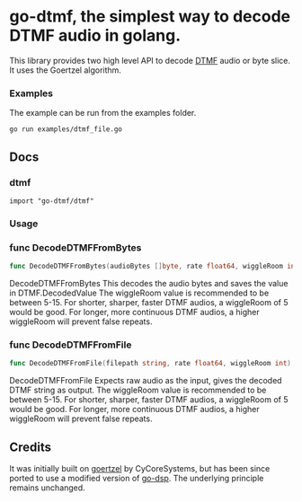# go-dtmf, the simplest way to decode DTMF audio in golang. 


This library provides two high level API to decode [DTMF](https://en.wikipedia.org/wiki/Dual-tone_multi-frequency_signaling) audio or byte slice. 
It uses the Goertzel algorithm. 

### Examples
The example can be run from the examples folder.

``go run examples/dtmf_file.go``

## Docs

### dtmf
    import "go-dtmf/dtmf"


### Usage

### func  DecodeDTMFFromBytes

```go
func DecodeDTMFFromBytes(audioBytes []byte, rate float64, wiggleRoom int) (string, error)
```
DecodeDTMFFromBytes This decodes the audio bytes and saves the value in
DTMF.DecodedValue The wiggleRoom value is recommended to be between 5-15. For
shorter, sharper, faster DTMF audios, a wiggleRoom of 5 would be good. For
longer, more continuous DTMF audios, a higher wiggleRoom will prevent false
repeats.

### func  DecodeDTMFFromFile

```go
func DecodeDTMFFromFile(filepath string, rate float64, wiggleRoom int) (string, error)
```
DecodeDTMFFromFile Expects raw audio as the input, gives the decoded DTMF string
as output. The wiggleRoom value is recommended to be between 5-15. For shorter,
sharper, faster DTMF audios, a wiggleRoom of 5 would be good. For longer, more
continuous DTMF audios, a higher wiggleRoom will prevent false repeats.




## Credits
It was initially built on [goertzel](https://github.com/CyCoreSystems/goertzel) by CyCoreSystems, but has been since ported to use a modified version of [go-dsp](https://github.com/samuel/go-dsp).
The underlying principle remains unchanged.
